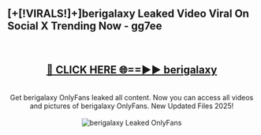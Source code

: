 <h2>[+[!VIRALS!]+]berigalaxy Leaked Video Viral On Social X Trending Now - gg7ee</h2>
<br>
<div align="center">
<h2><a href="https://libra.edu.pl?berigalaxy" rel="nofollow">🔴 CLICK HERE 🌐==►► berigalaxy</a></h2>
<br>
Get berigalaxy OnlyFans leaked all content. Now you can access all videos and pictures of berigalaxy OnlyFans. New Updated Files 2025!
<br>
<br>
<a href="https://libra.edu.pl?berigalaxy" rel="nofollow" data-target="animated-image.originalLink"><img src="https://i.ibb.co.com/WyWwxjT/player-gif2.gif" alt="berigalaxy Leaked OnlyFans" style="max-width: 100%; display: inline-block;" data-target="animated-image.originalImage"></a>
</div>
<br>